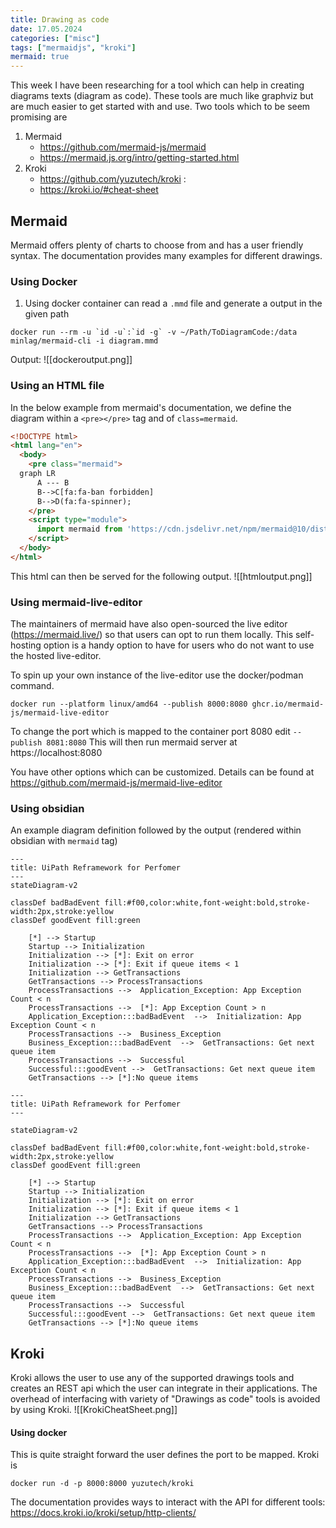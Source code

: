 ```yaml
---
title: Drawing as code
date: 17.05.2024
categories: ["misc"]
tags: ["mermaidjs", "kroki"]
mermaid: true
---
```


This week I have been researching for a tool which can help in creating diagrams texts (diagram as code). These tools are much like graphviz but are much easier to get started with and use. Two tools which to be seem promising are

1. Mermaid
	* https://github.com/mermaid-js/mermaid 
	* https://mermaid.js.org/intro/getting-started.html
2. Kroki
	*  https://github.com/yuzutech/kroki : 
	*  https://kroki.io/#cheat-sheet

## Mermaid 

Mermaid offers plenty of charts to choose from and has a user friendly syntax. The documentation provides many examples for different drawings.


### Using Docker 

1. Using docker container can read a `.mmd` file and generate a output in the given path

```docker
docker run --rm -u `id -u`:`id -g` -v ~/Path/ToDiagramCode:/data minlag/mermaid-cli -i diagram.mmd
```

Output:
![[dockeroutput.png]]
### Using an HTML file 
In the below example from mermaid's documentation, we define the diagram within a `<pre></pre>` tag and of `class=mermaid`. 
```html
<!DOCTYPE html>
<html lang="en">
  <body>
    <pre class="mermaid">
  graph LR
      A --- B
      B-->C[fa:fa-ban forbidden]
      B-->D(fa:fa-spinner);
    </pre>
    <script type="module">
      import mermaid from 'https://cdn.jsdelivr.net/npm/mermaid@10/dist/mermaid.esm.min.mjs';
    </script>
  </body>
</html>
```

This html can then be served for the following output. 
![[htmloutput.png]]

### Using mermaid-live-editor
The maintainers of mermaid have also open-sourced the live editor (https://mermaid.live/) so that users can opt to run them locally. This self-hosting option is a handy option to have for users who do not want to use the hosted live-editor. 

To spin up your own instance of the live-editor use the docker/podman command. 
```docker-cli
docker run --platform linux/amd64 --publish 8000:8080 ghcr.io/mermaid-js/mermaid-live-editor
```
To change the port which is mapped to the container port 8080 edit  `--publish 8081:8080`
This will then run mermaid server at https://localhost:8080

You have other options which can be customized. Details can be found at https://github.com/mermaid-js/mermaid-live-editor


### Using obsidian

An example diagram definition followed by the output (rendered within obsidian with `mermaid` tag)
```
---
title: UiPath Reframework for Perfomer
---
stateDiagram-v2

classDef badBadEvent fill:#f00,color:white,font-weight:bold,stroke-width:2px,stroke:yellow
classDef goodEvent fill:green

    [*] --> Startup
    Startup --> Initialization
    Initialization --> [*]: Exit on error
    Initialization --> [*]: Exit if queue items < 1
    Initialization --> GetTransactions
    GetTransactions --> ProcessTransactions
    ProcessTransactions -->  Application_Exception: App Exception Count < n
    ProcessTransactions -->  [*]: App Exception Count > n
    Application_Exception:::badBadEvent  -->  Initialization: App Exception Count < n
    ProcessTransactions -->  Business_Exception
    Business_Exception:::badBadEvent  -->  GetTransactions: Get next queue item
    ProcessTransactions -->  Successful
    Successful:::goodEvent -->  GetTransactions: Get next queue item
    GetTransactions --> [*]:No queue items
```

```mermaid
---
title: UiPath Reframework for Perfomer
---

stateDiagram-v2

classDef badBadEvent fill:#f00,color:white,font-weight:bold,stroke-width:2px,stroke:yellow
classDef goodEvent fill:green

    [*] --> Startup
    Startup --> Initialization
    Initialization --> [*]: Exit on error
    Initialization --> [*]: Exit if queue items < 1
    Initialization --> GetTransactions
    GetTransactions --> ProcessTransactions
    ProcessTransactions -->  Application_Exception: App Exception Count < n
    ProcessTransactions -->  [*]: App Exception Count > n
    Application_Exception:::badBadEvent  -->  Initialization: App Exception Count < n
    ProcessTransactions -->  Business_Exception
    Business_Exception:::badBadEvent  -->  GetTransactions: Get next queue item
    ProcessTransactions -->  Successful
    Successful:::goodEvent -->  GetTransactions: Get next queue item
    GetTransactions --> [*]:No queue items
```

## Kroki
Kroki allows the user to use any of the supported drawings tools and creates an REST api which the user can integrate in their applications. The overhead of interfacing with variety of "Drawings as code" tools is avoided by using Kroki. 
![[KrokiCheatSheet.png]]
#### Using docker 
This is quite straight forward the user defines the port to be mapped. Kroki is 
```docker
docker run -d -p 8000:8000 yuzutech/kroki
```


The documentation provides ways to interact with the API for different tools: https://docs.kroki.io/kroki/setup/http-clients/ 


